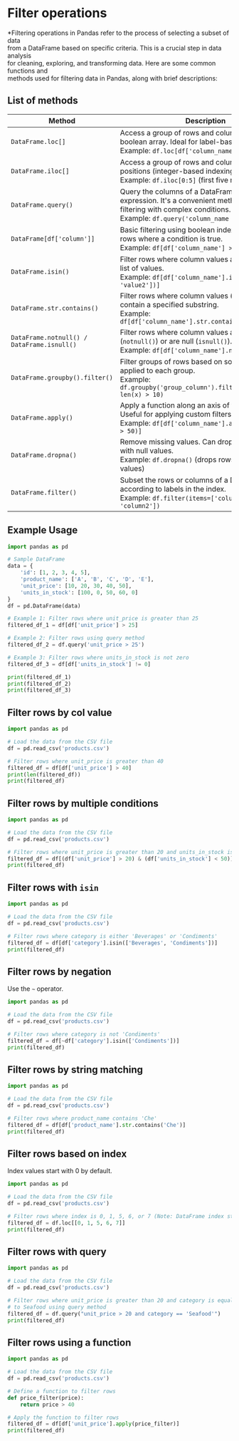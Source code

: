 # Filter operations

*Filtering operations in Pandas refer to the process of selecting a subset of data  
from a DataFrame based on specific criteria. This is a crucial step in data analysis  
for cleaning, exploring, and transforming data. Here are some common functions and  
methods used for filtering data in Pandas, along with brief descriptions:


## List of methods

| Method                      | Description |
|-----------------------------|-------------|
| `DataFrame.loc[]`           | Access a group of rows and columns by labels or a boolean array. Ideal for label-based indexing.<br>Example: `df.loc[df['column_name'] > 50]` |
| `DataFrame.iloc[]`          | Access a group of rows and columns by integer positions (integer-based indexing).<br>Example: `df.iloc[0:5]` (first five rows) |
| `DataFrame.query()`         | Query the columns of a DataFrame with a boolean expression. It's a convenient method to perform filtering with complex conditions.<br>Example: `df.query('column_name > 50')` |
| `DataFrame[df['column']]`   | Basic filtering using boolean indexing to select rows where a condition is true.<br>Example: `df[df['column_name'] > 50]` |
| `DataFrame.isin()`          | Filter rows where column values are in a specified list of values.<br>Example: `df[df['column_name'].isin(['value1', 'value2'])]` |
| `DataFrame.str.contains()`  | Filter rows where column values (usually strings) contain a specified substring.<br>Example: `df[df['column_name'].str.contains('substring')]` |
| `DataFrame.notnull() / DataFrame.isnull()` | Filter rows where column values are not null (`notnull()`) or are null (`isnull()`).<br>Example: `df[df['column_name'].notnull()]` |
| `DataFrame.groupby().filter()` | Filter groups of rows based on some condition applied to each group.<br>Example: `df.groupby('group_column').filter(lambda x: len(x) > 10)` |
| `DataFrame.apply()`         | Apply a function along an axis of the DataFrame. Useful for applying custom filters.<br>Example: `df[df['column_name'].apply(lambda x: x > 50)]` |
| `DataFrame.dropna()`        | Remove missing values. Can drop rows or columns with null values.<br>Example: `df.dropna()` (drops rows with any null values) |
| `DataFrame.filter()`        | Subset the rows or columns of a DataFrame according to labels in the index.<br>Example: `df.filter(items=['column1', 'column2'])` |


## Example Usage

```python
import pandas as pd

# Sample DataFrame
data = {
    'id': [1, 2, 3, 4, 5],
    'product_name': ['A', 'B', 'C', 'D', 'E'],
    'unit_price': [10, 20, 30, 40, 50],
    'units_in_stock': [100, 0, 50, 60, 0]
}
df = pd.DataFrame(data)

# Example 1: Filter rows where unit_price is greater than 25
filtered_df_1 = df[df['unit_price'] > 25]

# Example 2: Filter rows using query method
filtered_df_2 = df.query('unit_price > 25')

# Example 3: Filter rows where units_in_stock is not zero
filtered_df_3 = df[df['units_in_stock'] != 0]

print(filtered_df_1)
print(filtered_df_2)
print(filtered_df_3)
```


## Filter rows by col value

```python
import pandas as pd

# Load the data from the CSV file
df = pd.read_csv('products.csv')

# Filter rows where unit_price is greater than 40
filtered_df = df[df['unit_price'] > 40]
print(len(filtered_df))
print(filtered_df)
```

## Filter rows by multiple conditions

```python
import pandas as pd

# Load the data from the CSV file
df = pd.read_csv('products.csv')

# Filter rows where unit_price is greater than 20 and units_in_stock is less than 50
filtered_df = df[(df['unit_price'] > 20) & (df['units_in_stock'] < 50)]
print(filtered_df)
```

## Filter rows with `isin`

```python
import pandas as pd

# Load the data from the CSV file
df = pd.read_csv('products.csv')

# Filter rows where category is either 'Beverages' or 'Condiments'
filtered_df = df[df['category'].isin(['Beverages', 'Condiments'])]
print(filtered_df)
```

## Filter rows by negation

Use the `~` operator.

```python
import pandas as pd

# Load the data from the CSV file
df = pd.read_csv('products.csv')

# Filter rows where category is not 'Condiments'
filtered_df = df[~df['category'].isin(['Condiments'])]
print(filtered_df)
```

## Filter rows by string matching

```python
import pandas as pd

# Load the data from the CSV file
df = pd.read_csv('products.csv')

# Filter rows where product_name contains 'Che'
filtered_df = df[df['product_name'].str.contains('Che')]
print(filtered_df)
```

## Filter rows based on index

Index values start with 0 by default.  

```python
import pandas as pd

# Load the data from the CSV file
df = pd.read_csv('products.csv')

# Filter rows where index is 0, 1, 5, 6, or 7 (Note: DataFrame index starts from 0)
filtered_df = df.loc[[0, 1, 5, 6, 7]]
print(filtered_df)
```

## Filter rows with query 

```python
import pandas as pd

# Load the data from the CSV file
df = pd.read_csv('products.csv')

# Filter rows where unit_price is greater than 20 and category is equal 
# to Seafood using query method
filtered_df = df.query("unit_price > 20 and category == 'Seafood'")
print(filtered_df)
```

## Filter rows using a function

```python
import pandas as pd

# Load the data from the CSV file
df = pd.read_csv('products.csv')

# Define a function to filter rows
def price_filter(price):
    return price > 40

# Apply the function to filter rows
filtered_df = df[df['unit_price'].apply(price_filter)]
print(filtered_df)
```


